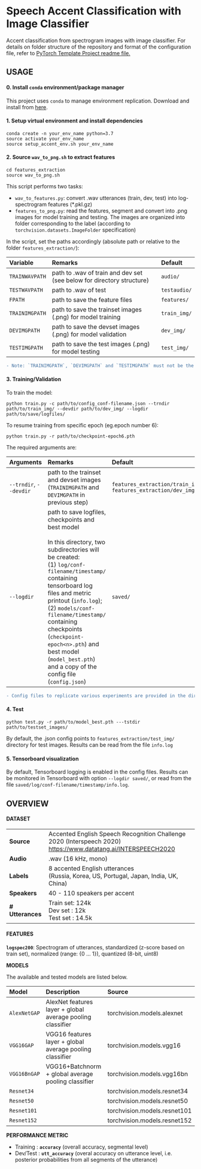 # Speech Accent Classification with Image Classifier
Accent classification from spectrogram images with image classifier. For details on folder structure of the
repository and format of the configuration file, refer to [PyTorch Template Project readme file.](https://github.com/samsudinng/pytorch-template/blob/master/README.md)

## USAGE

#### 0. Install `conda` environment/package manager
This project uses `conda` to manage environment replication. Download and install from [here](https://docs.conda.io/en/latest/). 

#### 1. Setup virtual environment and install dependencies

```
conda create -n your_env_name python=3.7
source activate your_env_name
source setup_accent_env.sh your_env_name
```

#### 2. Source `wav_to_png.sh` to extract features

```
cd features_extraction
source wav_to_png.sh
```

This script performs two tasks:

- `wav_to_features.py`: convert .wav utterances (train, dev, test) into log-spectrogram features (\*.pkl.gz)
- `features_to_png.py`: read the features, segment and convert into .png images for model training and testing. The images are organized into folder corresponding to the label (according to `torchvision.datasets.ImageFolder` specification)

In the script, set the paths accordingly (absolute path or relative to the folder `features_extraction/`):

|Variable|Remarks|Default|
|:---|:---|:---|
|`TRAINWAVPATH`|path to .wav of train and dev set (see below for directory structure)|`audio/`|
|`TESTWAVPATH`|path to .wav of test |`testaudio/`|
|`FPATH`|path to save the feature files|`features/`|
|`TRAINIMGPATH`|path to save the trainset images (.png) for model training|`train_img/`|
|`DEVIMGPATH`|path to save the devset images (.png) for model validation|`dev_img/`|
|`TESTIMGPATH`|path to save the test images (.png) for model testing|`test_img/`|

```diff
- Note: `TRAINIMGPATH`, `DEVIMGPATH` and `TESTIMGPATH` must not be the same directory -
```

#### 3. Training/Validation

To train the model:

`python train.py -c path/to/config_conf-filename.json --trndir path/to/train_img/ --devdir path/to/dev_img/ --logdir path/to/save/logfiles/`

To resume training from specific epoch (eg.epoch number 6):

`python train.py -r path/to/checkpoint-epoch6.pth`

The required arguments are:

|Arguments|Remarks|Default|
|:---|:---|:--- |
|`--trndir`, `--devdir`|path to the trainset and devset images (`TRAINIMGPATH` and `DEVIMGPATH` in previous step)| `features_extraction/train_img/`<br/>`features_extraction/dev_img/`|
|`--logdir`|path to save logfiles, checkpoints and best model<br/><br/>In this directory, two subdirectories will be created:<br/>(1) `log/conf-filename/timestamp/` containing tensorboard log files and metric printout (`info.log`);<br/>(2) `models/conf-filename/timestamp/` containing checkpoints (`checkpoint-epoch<n>.pth`) and best model (`model_best.pth`) and a copy of the config file (`config.json`)| `saved/`|

```diff
- Config files to replicate various experiments are provided in the directory `config_files/` -
```

#### 4. Test

`python test.py -r path/to/model_best.pth ---tstdir path/to/testset_images/ `

By default, the .json config points to `features_extraction/test_img/` directory for test images. Results can be read from the file `info.log`

#### 5. Tensorboard visualization

By default, Tensorboard logging is enabled in the config files. Results can be monitored in Tensorboard with option `--logdir saved/`, or read from the file `saved/log/conf-filename/timestamp/info.log`. 

## OVERVIEW

#### DATASET
| | |
|:-|:-|
|__Source__ |Accented English Speech Recognition Challenge 2020  (Interspeech 2020)<br/>https://www.datatang.ai/INTERSPEECH2020 |
|__Audio__ | .wav (16 kHz, mono) |
|__Labels__|8 accented English utterances<br/>(Russia, Korea, US, Portugal, Japan, India, UK, China) |
|__Speakers__ |40 - 110 speakers per accent|
|__# Utterances__| Train set: 124k<br/>Dev set  : 12k<br/>Test set : 14.5k|


#### FEATURES

__`logspec200`__: Spectrogram of utterances, standardized (z-score based on train set), normalized (range: {0 ... 1}), quantized (8-bit, uint8)


__MODELS__

The available and tested models are listed below. 

|Model|Description|Source|
|:---|:---|:---|
|`AlexNetGAP`|AlexNet features layer + global average pooling classifier|torchvision.models.alexnet|
|`VGG16GAP`|VGG16 features layer + global average pooling classifier|torchvision.models.vgg16|
|`VGG16BnGAP`|VGG16+Batchnorm + global average pooling classifier|torchvision.models.vgg16bn|
|`Resnet34`| |torchvision.models.resnet34|
|`Resnet50`| |torchvision.models.resnet50|
|`Resnet101`| |torchvision.models.resnet101|
|`Resnet152`| |torchvision.models.resnet152|

__PERFORMANCE METRIC__

- Training  :  __`accuracy`__ (overall accuracy, segmental level)
- Dev/Test  :  __`utt_accuracy`__ (overal accuracy on utterance level, i.e. posterior probabilities from all segments of the utterance)






